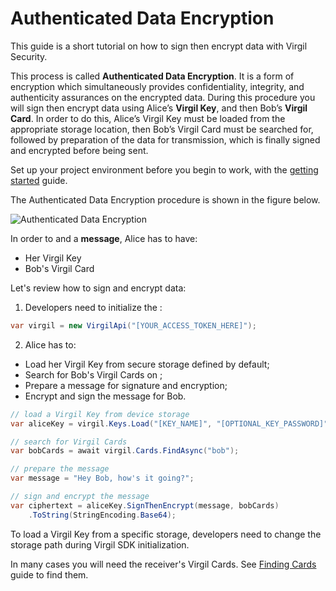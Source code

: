 # Authenticated Data Encryption

This guide is a short tutorial on how to sign then encrypt data with Virgil Security.

This process is called **Authenticated Data Encryption**. It is a form of encryption which simultaneously provides confidentiality, integrity, and authenticity assurances on the encrypted data.  During this procedure you will sign then encrypt data using Alice’s **Virgil Key**, and then Bob’s **Virgil Card**. In order to do this, Alice’s Virgil Key must be loaded from the appropriate storage location, then Bob’s Virgil Card must be searched for, followed by preparation of the data for transmission, which is finally signed and encrypted before being sent.



Set up your project environment before you begin to work, with the [getting started](https://github.com/VirgilSecurity/virgil-sdk-net/blob/v4/documentation/guides/configuration/client.md) guide.

The Authenticated Data Encryption procedure is shown in the figure below.

![Authenticated Data Encryption](/img/Guides_introduction.png "Authenticated Data Encryption")

In order to <Term title="sign" index="digital-signature" /> and <Term title="encrypt" index="encryption" /> a **message**, Alice has to have:
 - Her Virgil Key
 - Bob's Virgil Card

Let's review how to sign and encrypt data:

1. Developers need to initialize the <Term title="Virgil SDK" index="virgil-sdk" />:

```cs
var virgil = new VirgilApi("[YOUR_ACCESS_TOKEN_HERE]");
```

2. Alice has to:


  - Load her Virgil Key from secure storage defined by default;
  - Search for Bob's Virgil Cards on <Term title="Virgil Services" index="virgil-services" />;
  - Prepare a message for signature and encryption;
  - Encrypt and sign the message for Bob.

  ```cs
  // load a Virgil Key from device storage
  var aliceKey = virgil.Keys.Load("[KEY_NAME]", "[OPTIONAL_KEY_PASSWORD]");

  // search for Virgil Cards
  var bobCards = await virgil.Cards.FindAsync("bob");

  // prepare the message
  var message = "Hey Bob, how's it going?";

  // sign and encrypt the message
  var ciphertext = aliceKey.SignThenEncrypt(message, bobCards)
      .ToString(StringEncoding.Base64);
  ```

To load a Virgil Key from a specific storage, developers need to change the storage path during Virgil SDK initialization.

In many cases you will need the receiver's Virgil Cards. See [Finding Cards](https://github.com/VirgilSecurity/virgil-sdk-net/blob/v4/documentation/guides/virgil-card/finding.md) guide to find them.
